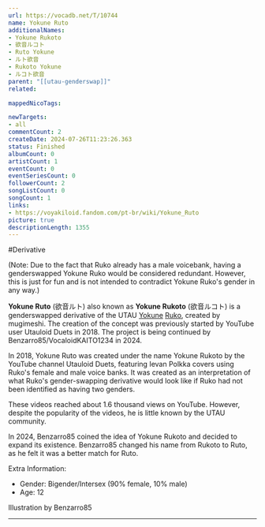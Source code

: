 ```yaml
---
url: https://vocadb.net/T/10744
name: Yokune Ruto
additionalNames: 
- Yokune Rukoto
- 欲音ルコト
- Ruto Yokune
- ルト欲音
- Rukoto Yokune
- ルコト欲音
parent: "[[utau-genderswap]]"
related:

mappedNicoTags:

newTargets:
- all
commentCount: 2
createDate: 2024-07-26T11:23:26.363
status: Finished
albumCount: 0
artistCount: 1
eventCount: 0
eventSeriesCount: 0
followerCount: 2
songListCount: 0
songCount: 1
links: 
- https://voyakiloid.fandom.com/pt-br/wiki/Yokune_Ruto
picture: true
descriptionLength: 1355
---
```


#Derivative

(Note: Due to the fact that Ruko already has a male voicebank, having a genderswapped Yokune Ruko would be considered redundant. However, this is just for fun and is not intended to contradict Yokune Ruko's gender in any way.)

**Yokune Ruto** (欲音ルト) also known as **Yokune Rukoto** (欲音ルコト) is a genderswapped derivative of the UTAU [Yokune](https://vocadb.net/Ar/34013) [Ruko](https://vocadb.net/Ar/2673), created by mugimeshi. The creation of the concept was previously started by YouTube user Utauloid Duets in 2018. The project is being continued by Benzarro85/VocaloidKAITO1234 in 2024.

In 2018, Yokune Ruto was created under the name Yokune Rukoto by the YouTube channel Utauloid Duets, featuring Ievan Polkka covers using Ruko's female and male voice banks. It was created as an interpretation of what Ruko's gender-swapping derivative would look like if Ruko had not been identified as having two genders.

These videos reached about 1.6 thousand views on YouTube. However, despite the popularity of the videos, he is little known by the UTAU community.

In 2024, Benzarro85 coined the idea of Yokune Rukoto and decided to expand its existence. Benzarro85 changed his name from Rukoto to Ruto, as he felt it was a better match for Ruto.

Extra Information:

* Gender: Bigender/Intersex (90% female, 10% male)
* Age: 12

Illustration by Benzarro85

---

